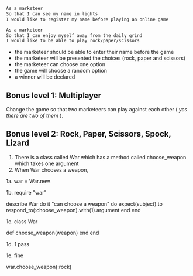 ```sh
As a marketeer
So that I can see my name in lights
I would like to register my name before playing an online game

As a marketeer
So that I can enjoy myself away from the daily grind
I would like to be able to play rock/paper/scissors
```


- the marketeer should be able to enter their name before the game
- the marketeer will be presented the choices (rock, paper and scissors)
- the marketeer can choose one option
- the game will choose a random option
- a winner will be declared

## Bonus level 1: Multiplayer

Change the game so that two marketeers can play against each other ( _yes there are two of them_ ).

## Bonus level 2: Rock, Paper, Scissors, Spock, Lizard


1. There is a class called War which has a method called choose_weapon which takes one argument
2. When War chooses a weapon, 



1a.
war = War.new

1b.
require "war"

describe War do
  it "can choose a weapon" do
    expect(subject).to respond_to(:choose_weapon).with(1).argument
  end
end

1c.
class War

  def choose_weapon(weapon)
  end
end

1d.
1 pass

1e.
fine



war.choose_weapon(:rock)

